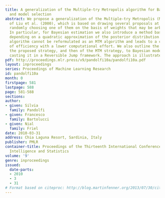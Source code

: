```yaml
---
title: A generalization of the Multiple-try Metropolis algorithm for Bayesian estimation
  and model selection
abstract: We propose a generalization of the Multiple-try Metropolis (MTM) algorithm
  of Liu et al. (2000), which is based on drawing several proposals at each step and
  randomly choosing one of them on the basis of weights that may be arbitrary chosen.
  In particular, for Bayesian estimation we also introduce a method based on weights
  depending on a quadratic approximation of the posterior distribution. The resulting
  algorithm cannot be reformulated as an MTM algorithm and leads to a comparable gain
  of efficiency with a lower computational effort. We also outline the extension of
  the proposed strategy, and then of the MTM strategy, to Bayesian model selection,
  casting it in a Reversible Jump framework. The approach is illustrated by real examples.
pdf: http://proceedings.mlr.press/v9/pandolfi10a/pandolfi10a.pdf
layout: inproceedings
series: Proceedings of Machine Learning Research
id: pandolfi10a
month: 0
firstpage: 581
lastpage: 588
page: 581-588
sections: 
author:
- given: Silvia
  family: Pandolfi
- given: Francesco
  family: Bartolucci
- given: Nial
  family: Friel
date: 2010-03-31
address: Chia Laguna Resort, Sardinia, Italy
publisher: PMLR
container-title: Proceedings of the Thirteenth International Conference on Artificial
  Intelligence and Statistics
volume: '9'
genre: inproceedings
issued:
  date-parts:
  - 2010
  - 3
  - 31
# Format based on citeproc: http://blog.martinfenner.org/2013/07/30/citeproc-yaml-for-bibliographies/
---
```

